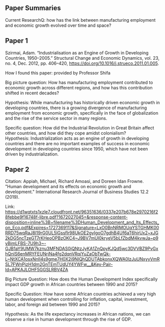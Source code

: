 ## Paper Summaries

Current ResearchQ: how has the link between manufacturing employment and economic growth evolved over time and space?

## Paper 1
Szirmai, Adam. “Industrialisation as an Engine of Growth in Developing Countries, 1950–2005.” Structural Change and Economic Dynamics, vol. 23, no. 4, Dec. 2012, pp. 406–420, 
https://doi.org/10.1016/j.strueco.2011.01.005. 

How I found this paper: provided by Professor Shifa 

Big picture question: How has manufacturing employment contributed to economic growth across different regions, and how has this contribution shifted in recent decades?

Hypothesis: While manufacturing has historically driven economic growth in developing countries, there is a growing divergence of manufacturing employment from economic growth, specifically in the face of globalization and the rise of the service sector in many regions.

Specific question:  How did the Industrial Revolution in Great Britain affect other countries, and how did they cope amidst colonialism?  
Hypothesis: Industrialization acts as an engine of growth in developing countries and there are no important examples of success in economic development in developing countries since 1950, which have not been driven by industrialization.

## Paper 2

Citation: Appiah, Michael, Richard Amoasi, and Doreen Idan Frowne. "Human development and its effects on economic growth and development." International Research Journal of Business Studies 12.2 (2019). 

Link: https://d1wqtxts1xzle7.cloudfront.net/96351636/0337e207b678e2970216f28febbe9f16748f-libre.pdf?1672027045=&response-content-disposition=inline%3B+filename%3DHuman_Development_and_Its_Effects_on_Eco.pdf&Expires=1727369117&Signature=LxO0BnNRMOUqYSTGHMK00RRD75wqRaJ8l19rG0UL5lGssflr98UkOE2gyIgoO7gdhB4Uf6aT6hirUx2~xJG2kDG5ncTzeGT7rKHeoOPBzOKC4~J9BV7mUI0kryeV5bLfZbdM4kvwJa~p9yBimLFBS-7U9h3~-GJB1aY9UMW7kznu3MFNDAS0jQNtzJyKA1ZnQpyKJQd5wc3DVVBZ9PvGxhQnlS6enMRYFEUNrjNa4fg2dqnVRqjYuZaObTwQk-L~NtXCA1osxNnIl4s9gme7H0X2i9NIQhQDUTAbkonxXQWA0lzJuUNxyyVmRSL7FWnPjzH1dm2GnTEmTUdUY4YWFw__&Key-Pair-Id=APKAJLOHF5GGSLRBV4ZA

Big Picture Question: How does the Human Development Index specifically impact GDP growth in African countries between 1990 and 2015?

Specific Question: How have some African countries achieved a very high human development when controlling for inflation, capital, investment, labor, and foreign aid between 1990 and 2015?

Hypothesis: As the life expectancy increases in African nations, we can observe a rise in human development through the rise of GDP.
